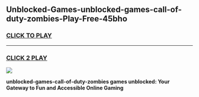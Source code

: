 
## Unblocked-Games-unblocked-games-call-of-duty-zombies-Play-Free-45bho
<h3>
<a href="https://premium76.site?title=unblocked-games-call-of-duty-zombies&ref=22A">CLICK TO PLAY</a></h3>
<hr>

<h3>
<a href="https://premium76.site?title=unblocked-games-call-of-duty-zombies&ref=22A">CLICK 2 PLAY</a>
  
</h3>

<a href="https://premium76.site?title=unblocked-games-call-of-duty-zombies&ref=22A"><img src="https://clearcache.store/games.png"></a>


**unblocked-games-call-of-duty-zombies games unblocked: Your Gateway to Fun and Accessible Online Gaming**
